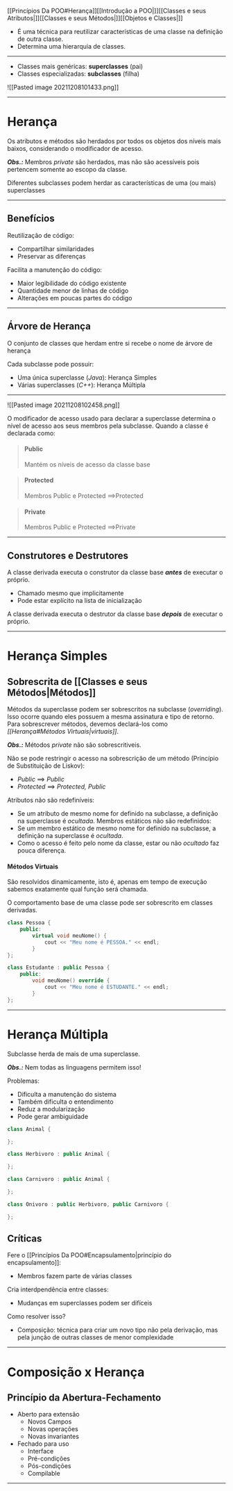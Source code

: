 [[Princípios Da POO#Herança]][[Introdução a POO|]][[Classes e seus Atributos|]][[Classes e seus Métodos|]][[Objetos e Classes|]]
- É uma técnica para reutilizar características de uma classe na definição de outra classe.
- Determina uma hierarquia de classes.

---

- Classes mais genéricas: **superclasses** (pai)
- Classes especializadas: **subclasses** (filha)

![[Pasted image 20211208101433.png]]

---
# Herança

Os atributos e métodos são herdados por todos os objetos dos níveis mais baixos, considerando o modificador de acesso.

***Obs.:***	Membros _private_ são herdados, mas não são acessíveis pois pertencem somente ao escopo da classe.

Diferentes subclasses podem herdar as características de uma (ou mais) superclasses

---
## Benefícios

Reutilização de código:
- Compartilhar similaridades
- Preservar as diferenças

Facilita a manutenção do código:
- Maior legibilidade do código existente
- Quantidade menor de linhas de código
- Alterações em poucas partes do código

---
## Árvore de Herança
O conjunto de classes que herdam entre si recebe o nome de árvore de herança

Cada subclasse pode possuir:
- Uma única superclasse (_Java_): Herança Simples
- Várias superclasses (_C++_): Herança Múltipla

---
![[Pasted image 20211208102458.png]]

O modificador de acesso usado para declarar a superclasse determina o nível de acesso aos seus membros pela subclasse. Quando a classe é declarada como:

>#### Public
>Mantém os níveis de acesso da classe base

>#### Protected
>Membros Public e Protected $\implies$Protected

>#### Private
>Membros Public e Protected $\implies$Private

---
## Construtores e Destrutores
A classe derivada executa o construtor da classe base ***antes*** de executar o próprio.
- Chamado mesmo que implicitamente
- Pode estar explícito na lista de inicialização

A classe derivada executa o destrutor da classe base ***depois*** de executar o próprio.

---
# Herança Simples
## Sobrescrita de [[Classes e seus Métodos|Métodos]]
Métodos da superclasse podem ser sobrescritos na subclasse (_overriding_). Isso ocorre quando eles possuem a mesma assinatura e tipo de retorno.
Para sobrescrever métodos, devemos declará-los como _[[Herança#Métodos Virtuais|virtuais]]_.

***Obs.:*** Métodos _private_ não são sobrescritiveis. 

Não se pode restringir o acesso na sobrescrição de um método (Princípio de Substituição de Liskov):
- _Public_ $\implies$ _Public_
- _Protected_ $\implies$ _Protected, Public_ 

Atributos não são redefiníveis:
- Se um atributo de mesmo nome for definido na subclasse, a definição na superclasse é _ocultada_.
Membros estáticos não são redefinidos:
- Se um membro estático de mesmo nome for definido na subclasse, a definição na superclasse é _ocultada_.
- Como o acesso é feito pelo nome da classe, estar ou não _ocultado_ faz pouca diferença.

#### Métodos Virtuais
São resolvidos dinamicamente, isto é, apenas em tempo de execução sabemos exatamente qual função será chamada.

O comportamento base de uma classe pode ser sobrescrito em classes derivadas.

```Cpp
class Pessoa {
	public:
		virtual void meuNome() {
			cout << "Meu nome é PESSOA." << endl;
		}
};

class Estudante : public Pessoa {
	public:
		void meuNome() override {
			cout << "Meu nome é ESTUDANTE." << endl;
		}
};
```
---
# Herança Múltipla
Subclasse herda de mais de uma superclasse. 

***Obs.:*** Nem todas as linguagens permitem isso!

Problemas:
- Dificulta a manutenção do sistema
- Também dificulta o entendimento
- Reduz a modularização
- Pode gerar ambiguidade

```Cpp
class Animal {

};

class Herbivoro : public Animal {

};

class Carnivoro : public Animal {

};

class Onivoro : public Herbivoro, public Carnivoro {

};
```

## Críticas
Fere o [[Princípios Da POO#Encapsulamento|princípio do encapsulamento]]:
- Membros fazem parte de várias classes

Cria interdpendência entre classes:
- Mudanças em superclasses podem ser difíceis

Como resolver isso?
- Composição: técnica para criar um novo tipo não pela derivação, mas pela junção de outras classes de menor complexidade

---
# Composição x Herança
## Princípio da Abertura-Fechamento
- Aberto para extensão
	- Novos Campos
	- Novas operações
	- Novas invariantes
- Fechado para uso
	- Interface
	- Pré-condições
	- Pós-condições
	- Compilable

---